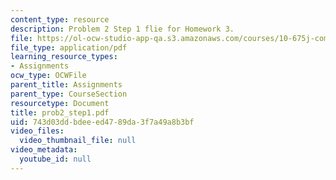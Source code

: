 ```yaml
---
content_type: resource
description: Problem 2 Step 1 flie for Homework 3.
file: https://ol-ocw-studio-app-qa.s3.amazonaws.com/courses/10-675j-computational-quantum-mechanics-of-molecular-and-extended-systems-fall-2004/743d03ddbdeeed4789da3f7a49a8b3bf_prob2_step1.pdf
file_type: application/pdf
learning_resource_types:
- Assignments
ocw_type: OCWFile
parent_title: Assignments
parent_type: CourseSection
resourcetype: Document
title: prob2_step1.pdf
uid: 743d03dd-bdee-ed47-89da-3f7a49a8b3bf
video_files:
  video_thumbnail_file: null
video_metadata:
  youtube_id: null
---
```

